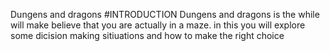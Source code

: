 Dungens and dragons 
 #INTRODUCTION
 Dungens and dragons is the while will make believe that you are actually in a maze.
 in this you will explore some dicision making sitiuations and how to make the right choice
 
